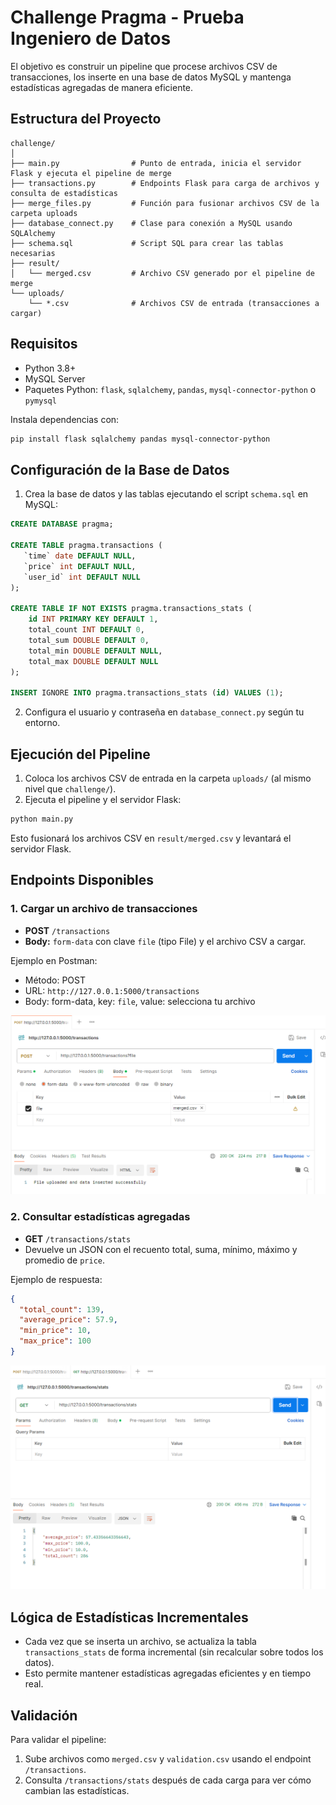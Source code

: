 # Challenge Pragma - Prueba Ingeniero de Datos

El objetivo es construir un pipeline que procese archivos CSV de transacciones, los inserte en una base de datos MySQL y mantenga estadísticas agregadas de manera eficiente.

## Estructura del Proyecto

```
challenge/
│
├── main.py                # Punto de entrada, inicia el servidor Flask y ejecuta el pipeline de merge
├── transactions.py        # Endpoints Flask para carga de archivos y consulta de estadísticas
├── merge_files.py         # Función para fusionar archivos CSV de la carpeta uploads
├── database_connect.py    # Clase para conexión a MySQL usando SQLAlchemy
├── schema.sql             # Script SQL para crear las tablas necesarias
├── result/
│   └── merged.csv         # Archivo CSV generado por el pipeline de merge
└── uploads/
    └── *.csv              # Archivos CSV de entrada (transacciones a cargar)
```

## Requisitos

- Python 3.8+
- MySQL Server
- Paquetes Python: `flask`, `sqlalchemy`, `pandas`, `mysql-connector-python` o `pymysql`

Instala dependencias con:
```bash
pip install flask sqlalchemy pandas mysql-connector-python
```

## Configuración de la Base de Datos

1. Crea la base de datos y las tablas ejecutando el script `schema.sql` en MySQL:

```sql
CREATE DATABASE pragma;

CREATE TABLE pragma.transactions (
   `time` date DEFAULT NULL,
   `price` int DEFAULT NULL,
   `user_id` int DEFAULT NULL
);

CREATE TABLE IF NOT EXISTS pragma.transactions_stats (
    id INT PRIMARY KEY DEFAULT 1,
    total_count INT DEFAULT 0,
    total_sum DOUBLE DEFAULT 0,
    total_min DOUBLE DEFAULT NULL,
    total_max DOUBLE DEFAULT NULL
);

INSERT IGNORE INTO pragma.transactions_stats (id) VALUES (1);
```

2. Configura el usuario y contraseña en `database_connect.py` según tu entorno.

## Ejecución del Pipeline

1. Coloca los archivos CSV de entrada en la carpeta `uploads/` (al mismo nivel que `challenge/`).
2. Ejecuta el pipeline y el servidor Flask:

```bash
python main.py
```

Esto fusionará los archivos CSV en `result/merged.csv` y levantará el servidor Flask.

## Endpoints Disponibles

### 1. Cargar un archivo de transacciones

- **POST** `/transactions`
- **Body:** `form-data` con clave `file` (tipo File) y el archivo CSV a cargar.

Ejemplo en Postman:
- Método: POST
- URL: `http://127.0.0.1:5000/transactions`
- Body: form-data, key: `file`, value: selecciona tu archivo

![alt text](image.png)

### 2. Consultar estadísticas agregadas

- **GET** `/transactions/stats`
- Devuelve un JSON con el recuento total, suma, mínimo, máximo y promedio de `price`.

Ejemplo de respuesta:
```json
{
  "total_count": 139,
  "average_price": 57.9,
  "min_price": 10,
  "max_price": 100
}
```

![alt text](image-1.png)

## Lógica de Estadísticas Incrementales

- Cada vez que se inserta un archivo, se actualiza la tabla `transactions_stats` de forma incremental (sin recalcular sobre todos los datos).
- Esto permite mantener estadísticas agregadas eficientes y en tiempo real.

## Validación

Para validar el pipeline:
1. Sube archivos como `merged.csv` y `validation.csv` usando el endpoint `/transactions`.
2. Consulta `/transactions/stats` después de cada carga para ver cómo cambian las estadísticas.

